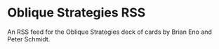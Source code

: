 # Oblique Strategies RSS

An RSS feed for the Oblique Strategies deck of cards by Brian Eno and Peter Schmidt.